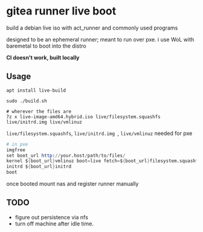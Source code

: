 # gitea runner live boot

build a debian live iso with act_runner and commonly used programs

designed to be an ephemeral runner; meant to run over pxe. i use WoL with baremetal to boot into the distro

**CI doesn't work, built locally**

## Usage

``` shell
apt install live-build

sudo ./build.sh

# wherever the files are
7z x live-image-amd64.hybrid.iso live/filesystem.squashfs live/initrd.img live/vmlinuz

```

`live/filesystem.squashfs`, `live/initrd.img `, `live/vmlinuz` needed for pxe

``` s
# in pxe
imgfree
set boot_url http://your.host/path/to/files/
kernel ${boot_url}vmlinuz boot=live fetch=${boot_url}filesystem.squashfs username=act_runner initrd=initrd.magic ${cmdline}
initrd ${boot_url}initrd
boot
```

once booted mount nas and register runner manually

## TODO

- figure out persistence via nfs
- turn off machine after idle time.